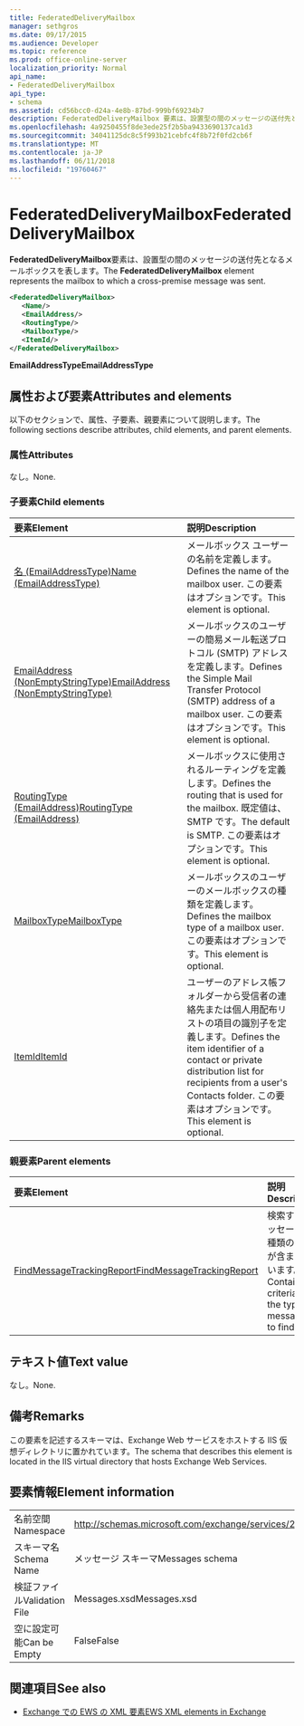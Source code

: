 ```yaml
---
title: FederatedDeliveryMailbox
manager: sethgros
ms.date: 09/17/2015
ms.audience: Developer
ms.topic: reference
ms.prod: office-online-server
localization_priority: Normal
api_name:
- FederatedDeliveryMailbox
api_type:
- schema
ms.assetid: cd56bcc0-d24a-4e8b-87bd-999bf69234b7
description: FederatedDeliveryMailbox 要素は、設置型の間のメッセージの送付先となるメールボックスを表します。
ms.openlocfilehash: 4a9250455f8de3ede25f2b5ba9433690137ca1d3
ms.sourcegitcommit: 34041125dc8c5f993b21cebfc4f8b72f0fd2cb6f
ms.translationtype: MT
ms.contentlocale: ja-JP
ms.lasthandoff: 06/11/2018
ms.locfileid: "19760467"
---
```

# <a name="federateddeliverymailbox"></a><span data-ttu-id="76cd1-103">FederatedDeliveryMailbox</span><span class="sxs-lookup"><span data-stu-id="76cd1-103">FederatedDeliveryMailbox</span></span>

<span data-ttu-id="76cd1-104">**FederatedDeliveryMailbox**要素は、設置型の間のメッセージの送付先となるメールボックスを表します。</span><span class="sxs-lookup"><span data-stu-id="76cd1-104">The **FederatedDeliveryMailbox** element represents the mailbox to which a cross-premise message was sent.</span></span> 
  
```XML
<FederatedDeliveryMailbox>
   <Name/>
   <EmailAddress/>
   <RoutingType/>
   <MailboxType/>
   <ItemId/>
</FederatedDeliveryMailbox>
```

 <span data-ttu-id="76cd1-105">**EmailAddressType**</span><span class="sxs-lookup"><span data-stu-id="76cd1-105">**EmailAddressType**</span></span>
## <a name="attributes-and-elements"></a><span data-ttu-id="76cd1-106">属性および要素</span><span class="sxs-lookup"><span data-stu-id="76cd1-106">Attributes and elements</span></span>

<span data-ttu-id="76cd1-107">以下のセクションで、属性、子要素、親要素について説明します。</span><span class="sxs-lookup"><span data-stu-id="76cd1-107">The following sections describe attributes, child elements, and parent elements.</span></span>
  
### <a name="attributes"></a><span data-ttu-id="76cd1-108">属性</span><span class="sxs-lookup"><span data-stu-id="76cd1-108">Attributes</span></span>

<span data-ttu-id="76cd1-109">なし。</span><span class="sxs-lookup"><span data-stu-id="76cd1-109">None.</span></span>
  
### <a name="child-elements"></a><span data-ttu-id="76cd1-110">子要素</span><span class="sxs-lookup"><span data-stu-id="76cd1-110">Child elements</span></span>

|<span data-ttu-id="76cd1-111">**要素**</span><span class="sxs-lookup"><span data-stu-id="76cd1-111">**Element**</span></span>|<span data-ttu-id="76cd1-112">**説明**</span><span class="sxs-lookup"><span data-stu-id="76cd1-112">**Description**</span></span>|
|:-----|:-----|
|[<span data-ttu-id="76cd1-113">名 (EmailAddressType)</span><span class="sxs-lookup"><span data-stu-id="76cd1-113">Name (EmailAddressType)</span></span>](name-emailaddresstype.md) <br/> |<span data-ttu-id="76cd1-114">メールボックス ユーザーの名前を定義します。</span><span class="sxs-lookup"><span data-stu-id="76cd1-114">Defines the name of the mailbox user.</span></span> <span data-ttu-id="76cd1-115">この要素はオプションです。</span><span class="sxs-lookup"><span data-stu-id="76cd1-115">This element is optional.</span></span>  <br/> |
|[<span data-ttu-id="76cd1-116">EmailAddress (NonEmptyStringType)</span><span class="sxs-lookup"><span data-stu-id="76cd1-116">EmailAddress (NonEmptyStringType)</span></span>](emailaddress-nonemptystringtype.md) <br/> |<span data-ttu-id="76cd1-117">メールボックスのユーザーの簡易メール転送プロトコル (SMTP) アドレスを定義します。</span><span class="sxs-lookup"><span data-stu-id="76cd1-117">Defines the Simple Mail Transfer Protocol (SMTP) address of a mailbox user.</span></span> <span data-ttu-id="76cd1-118">この要素はオプションです。</span><span class="sxs-lookup"><span data-stu-id="76cd1-118">This element is optional.</span></span>  <br/> |
|[<span data-ttu-id="76cd1-119">RoutingType (EmailAddress)</span><span class="sxs-lookup"><span data-stu-id="76cd1-119">RoutingType (EmailAddress)</span></span>](routingtype-emailaddress.md) <br/> |<span data-ttu-id="76cd1-120">メールボックスに使用されるルーティングを定義します。</span><span class="sxs-lookup"><span data-stu-id="76cd1-120">Defines the routing that is used for the mailbox.</span></span> <span data-ttu-id="76cd1-121">既定値は、SMTP です。</span><span class="sxs-lookup"><span data-stu-id="76cd1-121">The default is SMTP.</span></span> <span data-ttu-id="76cd1-122">この要素はオプションです。</span><span class="sxs-lookup"><span data-stu-id="76cd1-122">This element is optional.</span></span>  <br/> |
|[<span data-ttu-id="76cd1-123">MailboxType</span><span class="sxs-lookup"><span data-stu-id="76cd1-123">MailboxType</span></span>](mailboxtype.md) <br/> |<span data-ttu-id="76cd1-124">メールボックスのユーザーのメールボックスの種類を定義します。</span><span class="sxs-lookup"><span data-stu-id="76cd1-124">Defines the mailbox type of a mailbox user.</span></span> <span data-ttu-id="76cd1-125">この要素はオプションです。</span><span class="sxs-lookup"><span data-stu-id="76cd1-125">This element is optional.</span></span>  <br/> |
|[<span data-ttu-id="76cd1-126">ItemId</span><span class="sxs-lookup"><span data-stu-id="76cd1-126">ItemId</span></span>](itemid.md) <br/> |<span data-ttu-id="76cd1-127">ユーザーのアドレス帳フォルダーから受信者の連絡先または個人用配布リストの項目の識別子を定義します。</span><span class="sxs-lookup"><span data-stu-id="76cd1-127">Defines the item identifier of a contact or private distribution list for recipients from a user's Contacts folder.</span></span> <span data-ttu-id="76cd1-128">この要素はオプションです。</span><span class="sxs-lookup"><span data-stu-id="76cd1-128">This element is optional.</span></span>  <br/> |
   
### <a name="parent-elements"></a><span data-ttu-id="76cd1-129">親要素</span><span class="sxs-lookup"><span data-stu-id="76cd1-129">Parent elements</span></span>

|<span data-ttu-id="76cd1-130">**要素**</span><span class="sxs-lookup"><span data-stu-id="76cd1-130">**Element**</span></span>|<span data-ttu-id="76cd1-131">**説明**</span><span class="sxs-lookup"><span data-stu-id="76cd1-131">**Description**</span></span>|
|:-----|:-----|
|[<span data-ttu-id="76cd1-132">FindMessageTrackingReport</span><span class="sxs-lookup"><span data-stu-id="76cd1-132">FindMessageTrackingReport</span></span>](findmessagetrackingreport.md) <br/> |<span data-ttu-id="76cd1-133">検索するメッセージの種類の条件が含まれています。</span><span class="sxs-lookup"><span data-stu-id="76cd1-133">Contains criteria for the types of messages to find.</span></span>  <br/> |
   
## <a name="text-value"></a><span data-ttu-id="76cd1-134">テキスト値</span><span class="sxs-lookup"><span data-stu-id="76cd1-134">Text value</span></span>

<span data-ttu-id="76cd1-135">なし。</span><span class="sxs-lookup"><span data-stu-id="76cd1-135">None.</span></span>
  
## <a name="remarks"></a><span data-ttu-id="76cd1-136">備考</span><span class="sxs-lookup"><span data-stu-id="76cd1-136">Remarks</span></span>

<span data-ttu-id="76cd1-137">この要素を記述するスキーマは、Exchange Web サービスをホストする IIS 仮想ディレクトリに置かれています。</span><span class="sxs-lookup"><span data-stu-id="76cd1-137">The schema that describes this element is located in the IIS virtual directory that hosts Exchange Web Services.</span></span>
  
## <a name="element-information"></a><span data-ttu-id="76cd1-138">要素情報</span><span class="sxs-lookup"><span data-stu-id="76cd1-138">Element information</span></span>

|||
|:-----|:-----|
|<span data-ttu-id="76cd1-139">名前空間</span><span class="sxs-lookup"><span data-stu-id="76cd1-139">Namespace</span></span>  <br/> |http://schemas.microsoft.com/exchange/services/2006/messages  <br/> |
|<span data-ttu-id="76cd1-140">スキーマ名</span><span class="sxs-lookup"><span data-stu-id="76cd1-140">Schema Name</span></span>  <br/> |<span data-ttu-id="76cd1-141">メッセージ スキーマ</span><span class="sxs-lookup"><span data-stu-id="76cd1-141">Messages schema</span></span>  <br/> |
|<span data-ttu-id="76cd1-142">検証ファイル</span><span class="sxs-lookup"><span data-stu-id="76cd1-142">Validation File</span></span>  <br/> |<span data-ttu-id="76cd1-143">Messages.xsd</span><span class="sxs-lookup"><span data-stu-id="76cd1-143">Messages.xsd</span></span>  <br/> |
|<span data-ttu-id="76cd1-144">空に設定可能</span><span class="sxs-lookup"><span data-stu-id="76cd1-144">Can be Empty</span></span>  <br/> |<span data-ttu-id="76cd1-145">False</span><span class="sxs-lookup"><span data-stu-id="76cd1-145">False</span></span>  <br/> |
   
## <a name="see-also"></a><span data-ttu-id="76cd1-146">関連項目</span><span class="sxs-lookup"><span data-stu-id="76cd1-146">See also</span></span>



- [<span data-ttu-id="76cd1-147">Exchange での EWS の XML 要素</span><span class="sxs-lookup"><span data-stu-id="76cd1-147">EWS XML elements in Exchange</span></span>](ews-xml-elements-in-exchange.md)

